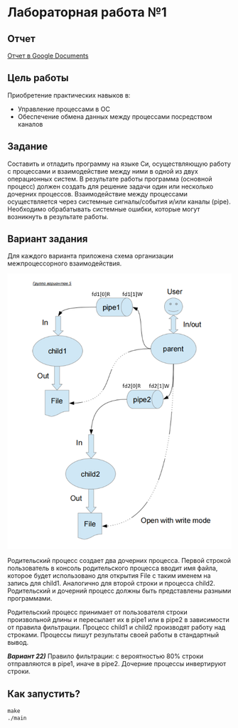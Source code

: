 # Лабораторная работа №1

## Отчет

[Отчет в Google Documents](https://docs.google.com/document/d/1t1Opxm1Op83H5hZSpp_6Tz_WvRF9hzKU/edit?usp=sharing&ouid=106682347432010536339&rtpof=true&sd=true)

## Цель работы

Приобретение практических навыков в:
+ Управление процессами в ОС
+ Обеспечение обмена данных между процессами посредством каналов

## Задание

Составить и отладить программу на языке Си, осуществляющую работу с процессами и 
взаимодействие между ними в одной из двух операционных систем. В результате работы 
программа (основной процесс) должен создать для решение задачи один или несколько 
дочерних процессов. Взаимодействие между процессами осуществляется через системные 
сигналы/события и/или каналы (pipe).
Необходимо обрабатывать системные ошибки, которые могут возникнуть в результате работы.

## Вариант задания

Для каждого варианта приложена схема организации межпроцессорного взаимодействия.

![Error - image cannot be displayed](images/circuit.png "Схема организации межпроцессорного взаимодействия")

Родительский процесс создает два дочерних процесса. Первой строкой пользователь в консоль 
родительского процесса вводит имя файла, которое будет использовано для открытия File с таким 
именем на запись для child1. Аналогично для второй строки и процесса child2. Родительский и 
дочерний процесс должны быть представлены разными программами.

Родительский процесс принимает от пользователя строки произвольной длины и пересылает их в 
pipe1 или в pipe2 в зависимости от правила фильтрации. Процесс child1 и child2 производят работу
над строками. Процессы пишут результаты своей работы в стандартный вывод.

***Вариант 22)*** Правило фильтрации: с вероятностью 80% строки отправляются в pipe1, иначе в pipe2. 
Дочерние процессы инвертируют строки.

## Как запустить?

```shell
make
./main
```